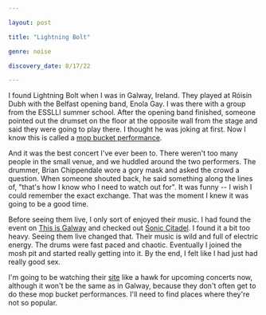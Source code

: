 ```yaml
---

layout: post

title: "Lightning Bolt"

genre: noise

discovery_date: 8/17/22

---
```


I found Lightning Bolt when I was in Galway, Ireland. They played at Róisín Dubh with the Belfast opening band, Enola Gay. I was there with a group from the ESSLLI summer school. After the opening band finished, someone pointed out the drumset on the floor at the opposite wall from the stage and said they were going to play there. I thought he was joking at first. Now I know this is called a [mop bucket performance](https://www.instagram.com/p/ChXipNiJk3V/).

And it was the best concert I've ever been to. There weren't too many people in the small venue, and we huddled around the two performers. The drummer, Brian Chippendale wore a gory mask and asked the crowd a question. When someone shouted back, he said something along the lines of, "that's how I know who I need to watch out for". It was funny -- I wish I could remember the exact exchange. That was the moment I knew it was going to be a good time.

Before seeing them live, I only sort of enjoyed their music. I had found the event on [This is Galway](https://thisisgalway.ie/) and checked out [Sonic Citadel](https://lightningbolt.bandcamp.com/album/sonic-citadel). I found it a bit too heavy. Seeing them live changed that. Their music is wild and full of electric energy. The drums were fast paced and chaotic. Eventually I joined the mosh pit and started really getting into it. By the end, I felt like I had just had really good sex.

I'm going to be watching their [site](https://www.thrilljockey.com/artists/lightning-bolt) like a hawk for upcoming concerts now, although it won't be the same as in Galway, because they don't often get to do these mop bucket performances. I'll need to find places where they're not so popular.

